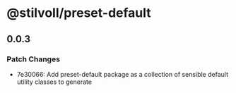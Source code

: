 # @stilvoll/preset-default

## 0.0.3

### Patch Changes

- 7e30066: Add preset-default package as a collection of sensible default utility classes to generate
